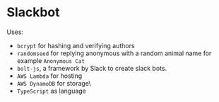 # Slackbot

Uses:
- `bcrypt` for hashing and verifying authors
- `randomseed` for replying anonymous with a random animal name for example `Anonymous Cat`
-  `bolt-js`, a framework by Slack to create slack bots.
-  `AWS Lambda` for hosting
-  `AWS DynamoDB` for storage\
-  `TypeScript` as language

